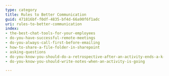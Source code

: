 ```yaml
---
type: category
title: Rules to Better Communication
guid: 471816bf-f0df-4835-bf4d-66a90f6f1adc
uri: rules-to-better-communication
index:
- the-best-chat-tools-for-your-employees
- do-you-have-successful-remote-meetings
- do-you-always-call-first-before-emailing
- how-to-share-a-file-folder-in-sharepoint
- asking-questions
- do-you-know-you-should-do-a-retrospective-after-an-activity-ends-a-k-a-feedback
- do-you-know-you-should-write-notes-when-an-activity-is-going

---
```

<p>​​<br></p>


